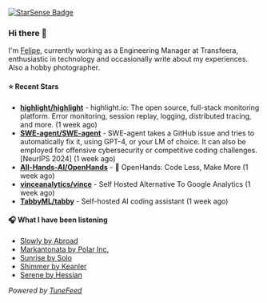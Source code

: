 <a href="https://starsense.app/developer-types" target="_blank"><img src="https://starsense.app/api/badge/?user=valtlfelipe" alt="StarSense Badge"></a>

### Hi there 👋

I'm [Felipe](https://felipevm.com), currently working as a Engineering Manager at Transfeera, enthusiastic in technology and occasionally write about my experiences. Also a hobby photographer.

#### ⭐ Recent Stars
- **[highlight/highlight](https://github.com/highlight/highlight)** - highlight.io: The open source, full-stack monitoring platform. Error monitoring, session replay, logging, distributed tracing, and more. (1 week ago)
- **[SWE-agent/SWE-agent](https://github.com/SWE-agent/SWE-agent)** - SWE-agent takes a GitHub issue and tries to automatically fix it, using GPT-4, or your LM of choice. It can also be employed for offensive cybersecurity or competitive coding challenges. [NeurIPS 2024]  (1 week ago)
- **[All-Hands-AI/OpenHands](https://github.com/All-Hands-AI/OpenHands)** - 🙌 OpenHands: Code Less, Make More (1 week ago)
- **[vinceanalytics/vince](https://github.com/vinceanalytics/vince)** - Self Hosted Alternative To Google Analytics (1 week ago)
- **[TabbyML/tabby](https://github.com/TabbyML/tabby)** - Self-hosted AI coding assistant (1 week ago)

#### 🎧 What I have been listening
- [Slowly by Abroad](https://open.spotify.com/track/4R2k0jJXI6KcZjUaSVCWH0)
- [Markantonata by Polar Inc.](https://open.spotify.com/track/0bWod9TYYrJySFebKA5Pbj)
- [Sunrise by Solo](https://open.spotify.com/track/5xRkmf3q1USkHuicVHBLtn)
- [Shimmer by Keanler](https://open.spotify.com/track/72PYVket9T7CDkEIgM80b2)
- [Serene by Hessian](https://open.spotify.com/track/4cBshIyiiAzbl61Ij0FjHD)

_Powered by [TuneFeed](https://tunefeed.app?ref=github.com)_


